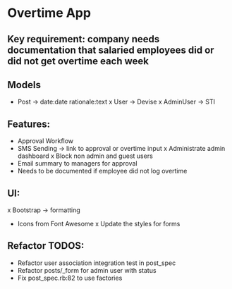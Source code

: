 # Overtime App

## Key requirement: company needs documentation that salaried employees did or did not get overtime each week

## Models
- Post -> date:date rationale:text
x User -> Devise
x AdminUser -> STI

## Features:
- Approval Workflow
- SMS Sending -> link to approval or overtime input
x Administrate admin dashboard
x Block non admin and guest users
- Email summary to managers for approval
- Needs to be documented if employee did not log overtime

## UI:
x Bootstrap -> formatting
- Icons from Font Awesome
x Update the styles for forms


## Refactor TODOS:
- Refactor user association integration test in post_spec
- Refactor posts/_form for admin user with status
- Fix post_spec.rb:82 to use factories